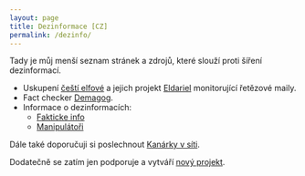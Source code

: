 ```yaml
---
layout: page
title: Dezinformace [CZ]
permalink: /dezinfo/
---
```


Tady je můj menší seznam stránek a zdrojů, které slouží proti šíření dezinformací.

- Uskupení [čeští elfové](https://cesti-elfove.cz/) a jejich projekt [Eldariel](https://eldariel.cesti-elfove.cz/) monitorující řetězové maily.
- Fact checker [Demagog](https://demagog.cz/).
- Informace o dezinformacích:
	- [Fakticke info](https://www.fakticke.info/)
	- [Manipulátoři](https://manipulatori.cz/)

Dále také doporučuji si poslechnout [Kanárky v síti](https://www.kanarci.online/).

Dodatečně se zatím jen podporuje a vytváří [nový projekt](https://www.donio.cz/neskakej-jim-na-spek).